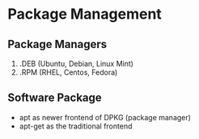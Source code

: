 # Package Management

## Package Managers
1. .DEB (Ubuntu, Debian, Linux Mint)
2. .RPM (RHEL, Centos, Fedora)

## Software Package
- apt as newer frontend of DPKG (package manager)
- apt-get as the traditional frontend